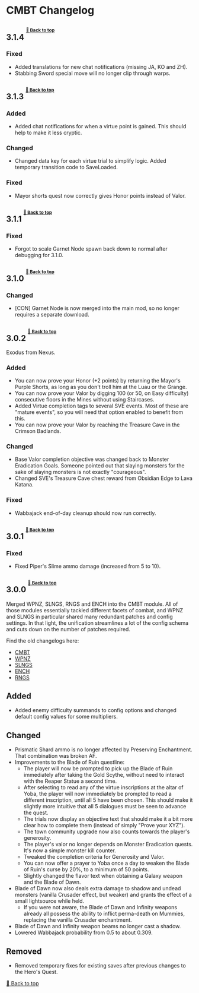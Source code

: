 ﻿# CMBT Changelog

## 3.1.4 <sup><sup><sup>[🔼 Back to top](#cmbt-changelog)</sup></sup></sup>

### Fixed

* Added translations for new chat notifications (missing JA, KO and ZH).
* Stabbing Sword special move will no longer clip through warps.

## 3.1.3 <sup><sup><sup>[🔼 Back to top](#cmbt-changelog)</sup></sup></sup>

### Added

* Added chat notifications for when a virtue point is gained. This should help to make it less cryptic.

### Changed

* Changed data key for each virtue trial to simplify logic. Added temporary transition code to SaveLoaded.

### Fixed

* Mayor shorts quest now correctly gives Honor points instead of Valor.

## 3.1.1 <sup><sup><sup>[🔼 Back to top](#cmbt-changelog)</sup></sup></sup>

### Fixed

* Forgot to scale Garnet Node spawn back down to normal after debugging for 3.1.0.

## 3.1.0 <sup><sup><sup>[🔼 Back to top](#cmbt-changelog)</sup></sup></sup>

### Changed

* [CON] Garnet Node is now merged into the main mod, so no longer requires a separate download.

## 3.0.2 <sup><sup><sup>[🔼 Back to top](#cmbt-changelog)</sup></sup></sup>

Exodus from Nexus.

### Added

* You can now prove your Honor (+2 points) by returning the Mayor's Purple Shorts, as long as you don't troll him at the Luau or the Grange.
* You can now prove your Valor by digging 100 (or 50, on Easy difficulty) consecutive floors in the Mines without using Staircases.
* Added Virtue completion tags to several SVE events. Most of these are "mature events", so you will need that option enabled to benefit from this.
* You can now prove your Valor by reaching the Treasure Cave in the Crimson Badlands.

### Changed 

* Base Valor completion objective was changed back to Monster Eradication Goals. Someone pointed out that slaying monsters for the sake of slaying monsters is not exactly "courageous".
* Changed SVE's Treasure Cave chest reward from Obsidian Edge to Lava Katana.

### Fixed

* Wabbajack end-of-day cleanup should now run correctly.

## 3.0.1 <sup><sup><sup>[🔼 Back to top](#cmbt-changelog)</sup></sup></sup>

### Fixed

* Fixed Piper's Slime ammo damage (increased from 5 to 10).

## 3.0.0 <sup><sup><sup>[🔼 Back to top](#cmbt-changelog)</sup></sup></sup>

Merged WPNZ, SLNGS, RNGS and ENCH into the CMBT module. All of those modules essentially tackled different facets of combat, and WPNZ and SLNGS in particular shared many redundant patches and config settings. In that light, the unification streamlines a lot of the config schema and cuts down on the number of patches required.

Find the old changelogs here:
* [CMBT](./resources/legacy/CHANGELOG_CMBT.md)
* [WPNZ](./resources/legacy/CHANGELOG_WPNZ.md)
* [SLNGS](./resources/legacy/CHANGELOG_SLNGS.md)
* [ENCH](./resources/legacy/CHANGELOG_ENCH.md)
* [RNGS](./resources/legacy/CHANGELOG_RNGS.md)

## Added

* Added enemy difficulty summands to config options and changed default config values for some multipliers.

## Changed

* Prismatic Shard ammo is no longer affected by Preserving Enchantment. That combination was broken AF.
* Improvements to the Blade of Ruin questline:
    * The player will now be prompted to pick up the Blade of Ruin immediately after taking the Gold Scythe, without need to interact with the Reaper Statue a second time.
    * After selecting to read any of the virtue inscriptions at the altar of Yoba, the player will now immediately be prompted to read a different inscription, until all 5 have been chosen. This should make it slightly more intuitive that all 5 dialogues must be seen to advance the quest.
    * The trials now display an objective text that should make it a bit more clear how to complete them (instead of simply "Prove your XYZ").
    * The town community upgrade now also counts towards the player's generosity.
    * The player's valor no longer depends on Monster Eradication quests. It's now a simple monster kill counter.
    * Tweaked the completion criteria for Generosity and Valor.
    * You can now offer a prayer to Yoba once a day to weaken the Blade of Ruin's curse by 20%, to a minimum of 50 points.
    * Slightly changed the flavor text when obtaining a Galaxy weapon and the Blade of Dawn.
* Blade of Dawn now also deals extra damage to shadow and undead monsters (vanilla Crusader effect, but weaker) and grants the effect of a small lightsource while held.
    * If you were not aware, the Blade of Dawn and Infinity weapons already all possess the ability to inflict perma-death on Mummies, replacing the vanilla Crusader enchantment.
* Blade of Dawn and Infinity weapon beams no longer cast a shadow.
* Lowered Wabbajack probability from 0.5 to about 0.309.

## Removed

* Removed temporary fixes for existing saves after previous changes to the Hero's Quest.


[🔼 Back to top](#cmbt-changelog)